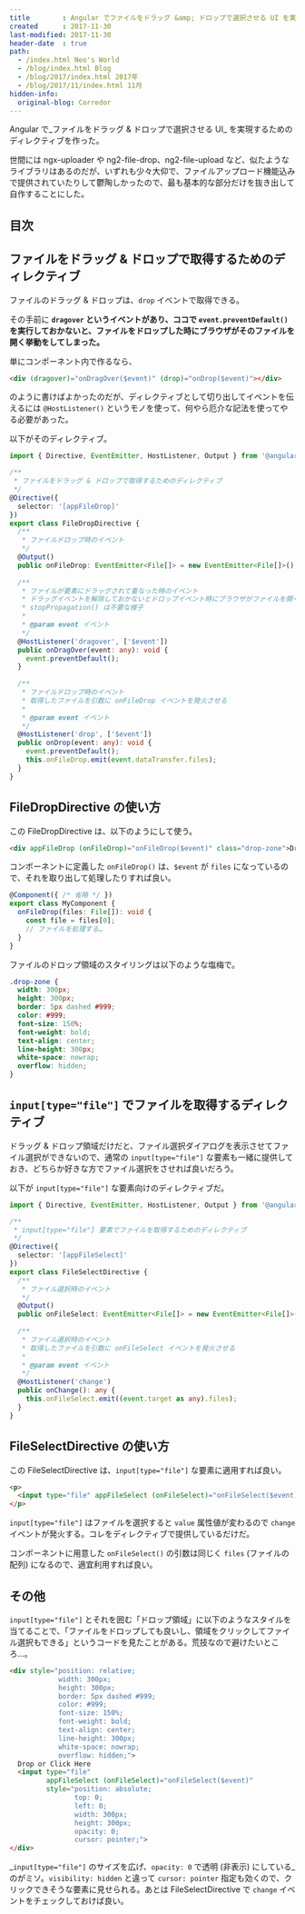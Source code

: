 ```yaml
---
title        : Angular でファイルをドラッグ &amp; ドロップで選択させる UI を実現するディレクティブ
created      : 2017-11-30
last-modified: 2017-11-30
header-date  : true
path:
  - /index.html Neo's World
  - /blog/index.html Blog
  - /blog/2017/index.html 2017年
  - /blog/2017/11/index.html 11月
hidden-info:
  original-blog: Corredor
---
```


Angular で_ファイルをドラッグ & ドロップで選択させる UI_ を実現するためのディレクティブを作った。

世間には ngx-uploader や ng2-file-drop、ng2-file-upload など、似たようなライブラリはあるのだが、いずれも少々大仰で、ファイルアップロード機能込みで提供されていたりして鬱陶しかったので、最も基本的な部分だけを抜き出して自作することにした。

## 目次

## ファイルをドラッグ & ドロップで取得するためのディレクティブ

ファイルのドラッグ & ドロップは、`drop` イベントで取得できる。

その手前に __`dragover` というイベントがあり、ココで `event.preventDefault()` を実行しておかないと、ファイルをドロップした時にブラウザがそのファイルを開く挙動をしてしまった。__

単にコンポーネント内で作るなら、

```html
<div (dragover)="onDragOver($event)" (drop)="onDrop($event)"></div>
```

のように書けばよかったのだが、ディレクティブとして切り出してイベントを伝えるには `@HostListener()` というモノを使って、何やら厄介な記法を使ってやる必要があった。

以下がそのディレクティブ。

```typescript
import { Directive, EventEmitter, HostListener, Output } from '@angular/core';

/**
 * ファイルをドラッグ & ドロップで取得するためのディレクティブ
 */
@Directive({
  selector: '[appFileDrop]'
})
export class FileDropDirective {
  /**
   * ファイルドロップ時のイベント
   */
  @Output()
  public onFileDrop: EventEmitter<File[]> = new EventEmitter<File[]>();
  
  /**
   * ファイルが要素にドラッグされて重なった時のイベント
   * ドラッグイベントを解除しておかないとドロップイベント時にブラウザがファイルを開く動作をしてしまう
   * stopPropagation() は不要な様子
   * 
   * @param event イベント
   */
  @HostListener('dragover', ['$event'])
  public onDragOver(event: any): void {
    event.preventDefault();
  }
  
  /**
   * ファイルドロップ時のイベント
   * 取得したファイルを引数に onFileDrop イベントを発火させる
   * 
   * @param event イベント
   */
  @HostListener('drop', ['$event'])
  public onDrop(event: any): void {
    event.preventDefault();
    this.onFileDrop.emit(event.dataTransfer.files);
  }
}
```

## FileDropDirective の使い方

この FileDropDirective は、以下のようにして使う。

```html
<div appFileDrop (onFileDrop)="onFileDrop($event)" class="drop-zone">Drop Here</div>
```

コンポーネントに定義した `onFileDrop()` は、`$event` が `files` になっているので、それを取り出して処理したりすれば良い。

```typescript
@Component({ /* 省略 */ })
export class MyComponent {
  onFileDrop(files: File[]): void {
    const file = files[0];
    // ファイルを処理する…
  }
}
```

ファイルのドロップ領域のスタイリングは以下のような塩梅で。

```css
.drop-zone {
  width: 300px;
  height: 300px;
  border: 5px dashed #999;
  color: #999;
  font-size: 150%;
  font-weight: bold;
  text-align: center;
  line-height: 300px;
  white-space: nowrap;
  overflow: hidden;
}
```

## `input[type="file"]` でファイルを取得するディレクティブ

ドラッグ & ドロップ領域だけだと、ファイル選択ダイアログを表示させてファイル選択ができないので、通常の `input[type="file"]` な要素も一緒に提供しておき、どちらか好きな方でファイル選択をさせれば良いだろう。

以下が `input[type="file"]` な要素向けのディレクティブだ。

```typescript
import { Directive, EventEmitter, HostListener, Output } from '@angular/core';

/**
 * input[type="file"] 要素でファイルを取得するためのディレクティブ
 */
@Directive({
  selector: '[appFileSelect]'
})
export class FileSelectDirective {
  /**
   * ファイル選択時のイベント
   */
  @Output()
  public onFileSelect: EventEmitter<File[]> = new EventEmitter<File[]>();
  
  /**
   * ファイル選択時のイベント
   * 取得したファイルを引数に onFileSelect イベントを発火させる
   * 
   * @param event イベント
   */
  @HostListener('change')
  public onChange(): any {
    this.onFileSelect.emit((event.target as any).files);
  }
}
```

## FileSelectDirective の使い方

この FileSelectDirective は、`input[type="file"]` な要素に適用すれば良い。

```html
<p>
  <input type="file" appFileSelect (onFileSelect)="onFileSelect($event)">
</p>
```

`input[type="file"]` はファイルを選択すると `value` 属性値が変わるので `change` イベントが発火する。コレをディレクティブで提供しているだけだ。

コンポーネントに用意した `onFileSelect()` の引数は同じく `files` (ファイルの配列) になるので、適宜利用すれば良い。

## その他

`input[type="file"]` とそれを囲む「ドロップ領域」に以下のようなスタイルを当てることで、「ファイルをドロップしても良いし、領域をクリックしてファイル選択もできる」というコードを見たことがある。荒技なので避けたいところ…。

```html
<div style="position: relative;
            width: 300px;
            height: 300px;
            border: 5px dashed #999;
            color: #999;
            font-size: 150%;
            font-weight: bold;
            text-align: center;
            line-height: 300px;
            white-space: nowrap;
            overflow: hidden;">
  Drop or Click Here
  <input type="file"
         appFileSelect (onFileSelect)="onFileSelect($event)"
         style="position: absolute;
                top: 0;
                left: 0;
                width: 300px;
                height: 300px;
                opacity: 0;
                cursor: pointer;">
</div>
```

_`input[type="file"]` のサイズを広げ、`opacity: 0` で透明 (非表示) にしている_のがミソ。`visibility: hidden` と違って `cursor: pointer` 指定も効くので、クリックできそうな要素に見せられる。あとは FileSelectDirective で `change` イベントをチェックしておけば良い。
